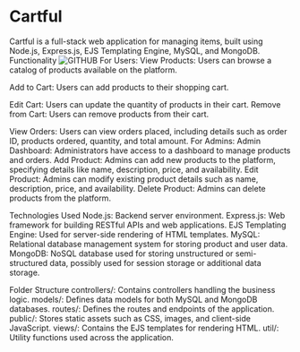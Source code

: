 # Cartful
Cartful is a full-stack web application for managing items, built using Node.js, Express.js, EJS Templating Engine, MySQL, and MongoDB.
Functionality
![GITHUB](https://github.com/abdomagdy0/Cartful/assets/91535529/5b4c3182-5ef4-4330-9c40-cc8f78957661)
For Users:
   View Products:
        Users can browse a catalog of products available on the platform.

   Add to Cart:
        Users can add products to their shopping cart.

  Edit Cart:
        Users can update the quantity of products in their cart.
    Remove from Cart:
        Users can remove products from their cart.
    
  View Orders:
        Users can view orders placed, including details such as order ID, products ordered, quantity, and total amount.
For Admins:
    Admin Dashboard:
        Administrators have access to a dashboard to manage products and orders.
    Add Product:
        Admins can add new products to the platform, specifying details like name, description, price, and availability.
    Edit Product:
        Admins can modify existing product details such as name, description, price, and availability.
    Delete Product:
        Admins can delete products from the platform.

    

Technologies Used
Node.js: Backend server environment.
Express.js: Web framework for building RESTful APIs and web applications.
EJS Templating Engine: Used for server-side rendering of HTML templates.
MySQL: Relational database management system for storing product and user data.
MongoDB: NoSQL database used for storing unstructured or semi-structured data, possibly used for session storage or additional data storage.

Folder Structure
   controllers/: Contains controllers handling the business logic.
    models/: Defines data models for both MySQL and MongoDB databases.
    routes/: Defines the routes and endpoints of the application.
    public/: Stores static assets such as CSS, images, and client-side JavaScript.
    views/: Contains the EJS templates for rendering HTML.
    util/: Utility functions used across the application.


